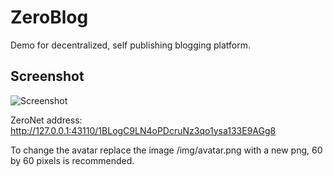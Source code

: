 # ZeroBlog
Demo for decentralized, self publishing blogging platform.

## Screenshot

![Screenshot](http://i.imgur.com/diTYHcm.png) 

ZeroNet address: http://127.0.0.1:43110/1BLogC9LN4oPDcruNz3qo1ysa133E9AGg8

To change the avatar replace the image /img/avatar.png with a new png, 60 by 60 pixels is recommended.